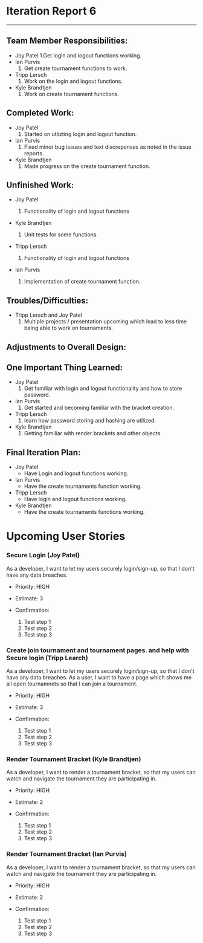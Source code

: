 # Iteration Report 6

---

## Team Member Responsibilities:

* Joy Patel
  1.Get login and logout functions working.
* Ian Purvis 
  1. Get create tournament functions to work. 
* Tripp Lersch
  1. Work on the login and logout functions. 
* Kyle Brandtjen
  1. Work on create tournament functions.

## Completed Work:

* Joy Patel
  1. Started on utlizting login and logout function.  
* Ian Purvis
  1. Fixed minor bug issues and text discrepenses as noted in the issue reports.
* Kyle Brandtjen
  1. Made progress on the create tournament function. 

## Unfinished Work:
* Joy Patel
  1. Functionality of login and logout functions
  
* Kyle Brandtjen
  1. Unit tests for some functions. 

* Tripp Lersch
  1. Functionality of login and logout functions

* Ian Purvis
  1. Implementation of create tournament function. 

## Troubles/Difficulties:

* Tripp Lersch and Joy Patel
  1. Multiple projects / presentation upcoming which lead to less time being able to work on tournaments. 

## Adjustments to Overall Design:


  
## One Important Thing Learned:

* Joy Patel
  1. Get familiar with login and logout functionality and how to store password. 
* Ian Purvis
  1. Get started and becoming familiar with the bracket creation. 
* Tripp Lersch
  1. learn how password storing and hashing are utilized. 
* Kyle Brandtjen
  1. Getting familiar with render brackets and other objects. 



## Final Iteration Plan:
* Joy Patel
  * Have Login and logout functions working. 
* Ian Purvis
  * Have the create tournaments function working.
* Tripp Lersch
  * Have login and logout functions working. 
* Kyle Brandtjen
  * Have the create tournaments functions working. 


# Upcoming User Stories 



### Secure Login (Joy Patel)
As a developer, I want to let my users securely login/sign-up, so that I don't have any data breaches.

 * Priority: HIGH
 * Estimate: 3
 * Confirmation:

   1. Test step 1
   2. Test step 2
   3. Test step 3
   
### Create join tournament and tournament pages. and help with Secure login (Tripp Learch)
As a developer, I want to let my users securely login/sign-up, so that I don't have any data breaches.
As a user, I want to have a page which shows me all open tournamnets so that I can join a tournament. 

 * Priority: HIGH
 * Estimate: 3
 * Confirmation:

   1. Test step 1
   2. Test step 2
   3. Test step 3

### Render Tournament Bracket (Kyle Brandtjen)
As a developer, I want to render a tournament bracket, so that my users can watch and navigate the tournament they are participating in.

 * Priority: HIGH
 * Estimate: 2
 * Confirmation:

   1. Test step 1
   2. Test step 2
   3. Test step 3


### Render Tournament Bracket (Ian Purvis)
As a developer, I want to render a tournament bracket, so that my users can watch and navigate the tournament they are participating in.

 * Priority: HIGH
 * Estimate: 2
 * Confirmation:

   1. Test step 1
   2. Test step 2
   3. Test step 3

